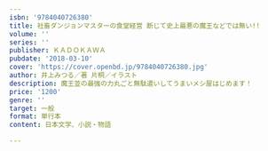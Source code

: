 ```yaml
---
isbn: '9784040726380'
title: 社畜ダンジョンマスターの食堂経営 断じて史上最悪の魔王などでは無い!!
volume: ''
series: ''
publisher: ＫＡＤＯＫＡＷＡ
pubdate: '2018-03-10'
cover: 'https://cover.openbd.jp/9784040726380.jpg'
author: 井上みつる／著 片桐／イラスト
description: 魔王並の最強の力丸ごと無駄遣いしてうまいメシ屋はじめます！
price: '1200'
genre: ''
target: 一般
format: 単行本
content: 日本文学、小説・物語

---
```

